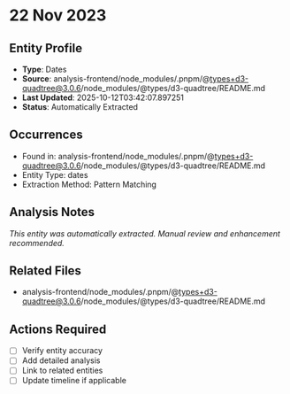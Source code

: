 # 22 Nov 2023

## Entity Profile
- **Type**: Dates
- **Source**: analysis-frontend/node_modules/.pnpm/@types+d3-quadtree@3.0.6/node_modules/@types/d3-quadtree/README.md
- **Last Updated**: 2025-10-12T03:42:07.897251
- **Status**: Automatically Extracted

## Occurrences
- Found in: analysis-frontend/node_modules/.pnpm/@types+d3-quadtree@3.0.6/node_modules/@types/d3-quadtree/README.md
- Entity Type: dates
- Extraction Method: Pattern Matching

## Analysis Notes
*This entity was automatically extracted. Manual review and enhancement recommended.*

## Related Files
- analysis-frontend/node_modules/.pnpm/@types+d3-quadtree@3.0.6/node_modules/@types/d3-quadtree/README.md

## Actions Required
- [ ] Verify entity accuracy
- [ ] Add detailed analysis
- [ ] Link to related entities
- [ ] Update timeline if applicable

